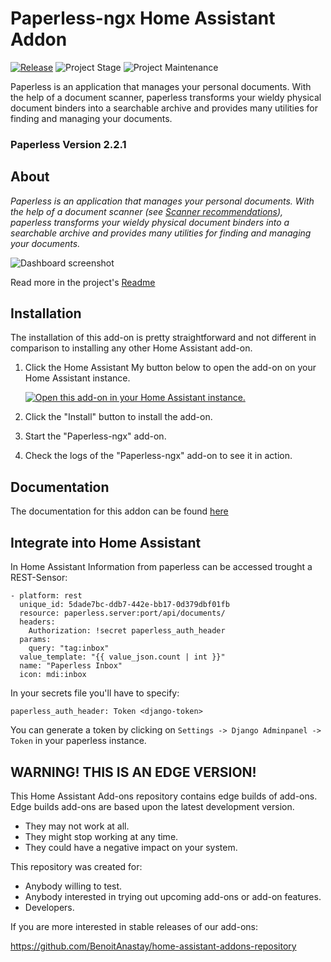 # Paperless-ngx Home Assistant Addon

[![Release][release-shield]][release] ![Project Stage][project-stage-shield] ![Project Maintenance][maintenance-shield]

Paperless is an application that manages your personal documents. With the help of a document scanner, paperless transforms your wieldy physical document binders into a searchable archive and provides many utilities for finding and managing your documents.
### Paperless Version 2.2.1

## About

_Paperless is an application that manages your personal documents. With the help of a document scanner (see [Scanner recommendations](https://paperless-ngx.readthedocs.io/en/latest/scanners.html)), paperless transforms your wieldy physical document binders into a searchable archive and provides many utilities for finding and managing your documents._

![Dashboard screenshot](https://github.com/paperless-ngx/paperless-ngx/blob/b961df90a72f506f4a58c236fd3712cebb1523ff/docs/assets/screenshots/dashboard.png)

Read more in the project's [Readme](https://github.com/paperless-ngx/paperless-ngx)

## Installation

The installation of this add-on is pretty straightforward and not different in
comparison to installing any other Home Assistant add-on.

1. Click the Home Assistant My button below to open the add-on on your Home
   Assistant instance.

   [![Open this add-on in your Home Assistant instance.][addon-badge]][addon]

1. Click the "Install" button to install the add-on.
1. Start the "Paperless-ngx" add-on.
1. Check the logs of the "Paperless-ngx" add-on to see it in action.

## Documentation

The documentation for this addon can be found [here](DOCS.md)

## Integrate into Home Assistant

In Home Assistant Information from paperless can be accessed trought a REST-Sensor:

```
- platform: rest
  unique_id: 5dade7bc-ddb7-442e-bb17-0d379dbf01fb
  resource: paperless.server:port/api/documents/
  headers:
    Authorization: !secret paperless_auth_header
  params:
    query: "tag:inbox"
  value_template: "{{ value_json.count | int }}"
  name: "Paperless Inbox"
  icon: mdi:inbox
```

In your secrets file you'll have to specify:

```
paperless_auth_header: Token <django-token>
```

You can generate a token by clicking on `Settings -> Django Adminpanel -> Token` in your paperless instance.

## WARNING! THIS IS AN EDGE VERSION!

This Home Assistant Add-ons repository contains edge builds of add-ons.
Edge builds add-ons are based upon the latest development version.

- They may not work at all.
- They might stop working at any time.
- They could have a negative impact on your system.

This repository was created for:

- Anybody willing to test.
- Anybody interested in trying out upcoming add-ons or add-on features.
- Developers.

If you are more interested in stable releases of our add-ons:

<https://github.com/BenoitAnastay/home-assistant-addons-repository>

[maintenance-shield]: https://img.shields.io/maintenance/yes/2024.svg
[project-stage-shield]: https://img.shields.io/badge/project%20stage-production%20ready-brightgreen.svg
[release-shield]: https://img.shields.io/badge/version-e8e07c0-blue.svg
[release]: https://github.com/BenoitAnastay/paperless-home-assistant-addon/tree/e8e07c0
[addon]: https://my.home-assistant.io/redirect/supervisor_addon/?addon=ca5234a0_paperless-ngx&repository_url=https%3A%2F%2Fgithub.com%2FBenoitAnastay%2Fhome-assistant-addons-repository
[addon-badge]: https://my.home-assistant.io/badges/supervisor_addon.svg